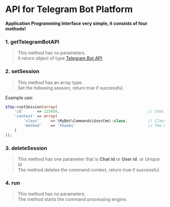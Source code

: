 # API for Telegram Bot Platform

**Application Programming Interface very simple, it consists of four methods!**

### 1. getTelegramBotAPI

> This method has no parameters. <br />
> It return object of type [Telegram Bot API](https://github.com/jungle-bay/telegram-bot-api).

### 2. setSession

> This method has an array type. <br />
> Set the following session, return true if successful.

Example use:

```php
$tbp->setSession(array(
    'id'      => 123456,                                       // Chat id or User id or Unique Id. (string|integer)
    'context' => array(
        'class'     => \MyBot\Commands\UserCmd::class,         // Class the following commands.    (string)
        'method'    => 'thanks'                                // The method you need to run.      (string)
    )
));
```

### 3. deleteSession

> This method has one parameter that is **Chat id** or **User id**. or *Unique Id* <br />
> The method deletes the command context, return true if successful.

### 4. run

> This method has no parameters. <br />
> The method starts the command processing engine.
